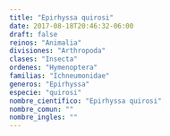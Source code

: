 ```yaml
---
title: "Epirhyssa quirosi"
date: 2017-08-18T20:46:32-06:00
draft: false
reinos: "Animalia"
divisiones: "Arthropoda"
clases: "Insecta"
ordenes: "Hymenoptera"
familias: "Ichneumonidae"
generos: "Epirhyssa"
especie: "quirosi"
nombre_cientifico: "Epirhyssa quirosi"
nombre_comun: ""
nombre_ingles: ""
---
```

